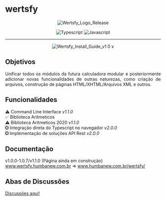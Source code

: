 # wertsfy

<div align="center"> 

  ![Wertsfy_Logo_Release](https://github.com/humbanew/wertsfy/assets/59739253/b947bd67-f971-4036-9833-456a92c98692)

  ![Typescript](https://img.shields.io/badge/typescript-black.svg?style=for-the-badge&logo=typescript&logoColor=steelblue)
  ![Javascript](https://img.shields.io/badge/javascript-black.svg?style=for-the-badge&logo=javascript&logoColor=yellow)

</div>

---

<div align="center"> 
  
  ![Wertsfy_Install_Guide_v1 0 x](https://github.com/humbanew/wertsfy/assets/59739253/69c919d8-68fa-4f35-bb2a-c6bef4fbfd67)

</div>

## Objetivos 

<div align="justify">
  Unificar todos os módulos da futura calculadora modular e posteriormente adicionar novas funcionalidades de outras naturezas, como criação de arquivos, construção de páginas HTML/XHTML/Arquivos XML e outros.
</div>

## Funcionalidades

⚠️ Command Line Interface _v1.1.0_ <br>
✅ Biblioteca Aritmeticos <br>
⚠️ Biblioteca Aritmeticos 2020 _v1.1.0_ <br>
❎ Integração direta do Typescript no navegador _v2.0.0_ <br>
❎ Implementação de soluções API Rest _v2.0.0_ <br>

## Documentação

v1.0.0-1.0.7/v1.1.0 (Página ainda em construção)<br> www.wertsfy.humbanew.com.br => www.humbanew.com.br/wertsfy/

## Abas de Discussões

<a href="https://github.com/humbanew/wertsfy/discussions">Discussões aqui!</a>
